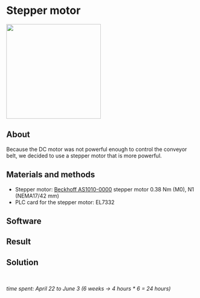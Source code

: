 # Stepper motor

<img src="https://multimedia.beckhoff.com/media/as1010-0000__web_preview.png" width="250">

## About
Because the DC motor was not powerful enough to control the conveyor belt, we decided to use a stepper motor that is more powerful.

## Materials and methods

- Stepper motor: [Beckhoff AS1010-0000](https://www.beckhoff.com/nl-be/products/motion/compact-drive-technology/asxxxx-stepper-motors/as1010.html) stepper motor 0.38 Nm (M0), N1 (NEMA17/42 mm)
- PLC card for the stepper motor: EL7332

## Software


## Result


## Solution


<br />

*time spent: April 22 to June 3 (6 weeks -> 4 hours * 6 = 24 hours)*
